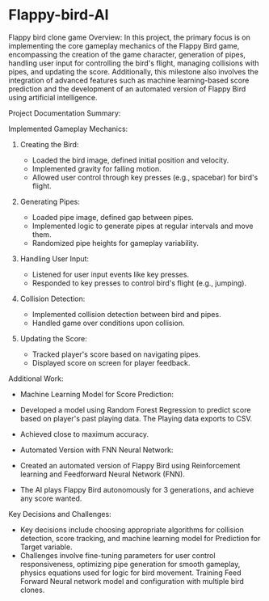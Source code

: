 # Flappy-bird-AI
Flappy bird clone game 
Overview:
In this project, the primary focus is on implementing the core gameplay mechanics of the Flappy Bird game, encompassing the creation of the game character, generation of pipes, handling user input for controlling the bird's flight, managing collisions with pipes, and updating the score. Additionally, this milestone also involves the integration of advanced features such as machine learning-based score prediction and the development of an automated version of Flappy Bird using artificial intelligence.
 
Project Documentation Summary:

 Implemented Gameplay Mechanics:
1. Creating the Bird:
   - Loaded the bird image, defined initial position and velocity.
   - Implemented gravity for falling motion.
   - Allowed user control through key presses (e.g., spacebar) for bird's flight.

2. Generating Pipes:
   - Loaded pipe image, defined gap between pipes.
   - Implemented logic to generate pipes at regular intervals and move them.
   - Randomized pipe heights for gameplay variability.

3. Handling User Input:
   - Listened for user input events like key presses.
   - Responded to key presses to control bird's flight (e.g., jumping).

4. Collision Detection:
   - Implemented collision detection between bird and pipes.
   - Handled game over conditions upon collision.

5. Updating the Score:
   - Tracked player's score based on navigating pipes.
   - Displayed score on screen for player feedback.

Additional Work:
- Machine Learning Model for Score Prediction: 
- Developed a model using Random Forest Regression to predict score based on player's    past playing data. The Playing data exports to CSV. 
- Achieved close to maximum accuracy.

- Automated Version with FNN Neural Network:
 - Created an automated version of Flappy Bird using Reinforcement learning and Feedforward Neural Network (FNN).
 - The AI plays Flappy Bird autonomously for 3 generations, and achieve any score wanted.

Key Decisions and Challenges:
- Key decisions include choosing appropriate algorithms for collision detection, score tracking, and machine learning model for Prediction for Target variable.
- Challenges involve fine-tuning parameters for user control responsiveness, optimizing pipe generation for smooth gameplay, physics equations used for logic for bird movement. Training Feed Forward Neural network model and configuration with multiple bird clones.
